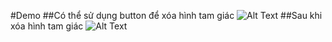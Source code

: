 
#Demo
##Có thể sử dụng button để xóa hình tam giác
![Alt Text](http://sv1.upsieutoc.com/2018/10/24/Screenshot-70.png)
##Sau khi xóa hình tam giác
![Alt Text](http://sv1.upsieutoc.com/2018/10/24/Screenshot-7157ffb158a540c8b6.png)